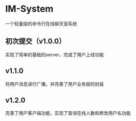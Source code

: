 # IM-System
一个轻量级的命令行在线聊天室系统

## 初次提交（v1.0.0）
实现了简单的基础的server，完成了用户上线功能

## v1.1.0
将用户消息进行广播，并完善了用户业务层的封装

## v1.2.0
完善了用户客户端功能，实现了查询在线人数和修改用户名功能